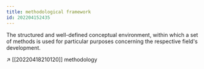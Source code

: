 ```yaml
---
title: methodological framework
id: 202204152435
---
```


The structured and well-defined conceptual environment, within which a set of methods is used for particular purposes concerning the respective field's development.

↗ [[20220418210120]] methodology
